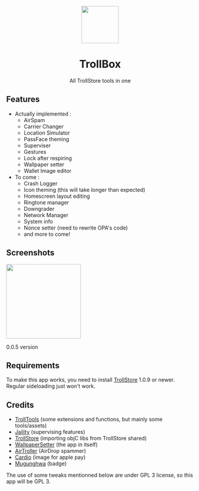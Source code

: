 <p align="center">
   <img align="center" src='https://i.ibb.co/xgBVM72/logo-modified.png' width=100>
 </p>
 <h1 align="center"> TrollBox </h1>
 <p align="center">All TrollStore tools in one</p>
 
 ## Features
- Actually implemented :
  - AirSpam
  - Carrier Changer
  - Location Simulator
  - PassFace theming
  - Superviser
  - Gestures
  - Lock after respiring
  - Wallpaper setter
  - Wallet Image editor
- To come :
  - Crash Logger
  - Icon theming (this will take longer than expected)
  - Homescreen layout editing
  - Ringtone manager
  - Downgrader
  - Network Manager
  - System info
  - Nonce setter (need to rewrite OPA's code)
  - and more to come!
## Screenshots
<img src='https://i.ibb.co/mBdZxTN/Simulator-Screen-Shot-i-Phone-TROLL-2022-12-23-at-01-35-12-iphone13midnight-portrait.png' width=200><p>0.0.5 version</p>
   
   
## Requirements
To make this app works, you need to install [TrollStore](https://github.com/opa334/TrollStore) 1.0.9 or newer. Regular sideloading just won't work.

## Credits
- [TrollTools](https://github.com/sourcelocation/TrollTools) (some extensions and functions, but mainly some tools/assets)
- [Jaility](https://github.com/haxi0/Jaility) (supervising features)
- [TrollStore](https://github.com/opa334/TrollStore) (importing objC libs from TrollStore shared)
- [WallpaperSetter](https://github.com/Skittyblock/WallpaperSetter) (the app in itself)
- [AirTroller](https://github.com/sourcelocation/AirTroller) (AirDrop spammer)
- [Cardio](https://github.com/cisc0disco/Cardio) (image for apple pay)
- [Mugunghwa](https://github.com/s8ngyu/Mugunghwa) (badge)

The use of some tweaks mentionned below are under GPL 3 license, so this app will be GPL 3.

